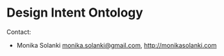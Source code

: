 Design Intent Ontology
============================

Contact: 

- Monika Solanki <monika.solanki@gmail.com>, http://monikasolanki.com
